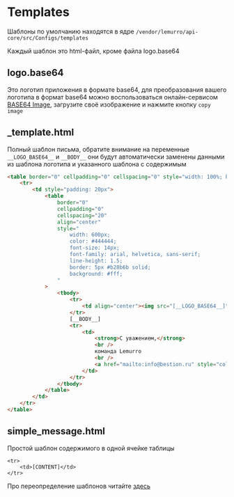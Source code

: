 # Templates
Шаблоны по умолчанию находятся в ядре `/vendor/lemurro/api-core/src/Configs/templates`

Каждый шаблон это html-файл, кроме файла logo.base64

## logo.base64
Это логотип приложения в формате base64, для преобразования вашего логотипа в формат base64 можно воспользоваться онлайн-сервисом [BASE64 Image](https://www.base64-image.de), загрузите своё изображение и нажмите кнопку `copy image`

## _template.html
Полный шаблон письма, обратите внимание на переменные `__LOGO_BASE64__` и `__BODY__` они будут автоматически заменены данными из шаблона логотипа и указанного шаблона с содержимым
```html
<table border="0" cellpadding="0" cellspacing="0" style="width: 100%; background: #eee">
    <tr>
        <td style="padding: 20px">
            <table
                border="0"
                cellpadding="0"
                cellspacing="20"
                align="center"
                style="
                    width: 600px;
                    color: #444444;
                    font-size: 14px;
                    font-family: arial, helvetica, sans-serif;
                    line-height: 1.5;
                    border: 5px #b28b6b solid;
                    background: #fff;
                "
            >
                <tbody>
                    <tr>
                        <td align="center"><img src="[__LOGO_BASE64__]" style="max-height: 60px" /></td>
                    </tr>
                    [__BODY__]
                    <tr>
                        <td>
                            <strong>С уважением,</strong>
                            <br />
                            команда Lemurro
                            <br />
                            <a href="mailto:info@bestion.ru" style="color: #8e694d">info@bestion.ru</a>
                        </td>
                    </tr>
                </tbody>
            </table>
        </td>
    </tr>
</table>
```

## simple_message.html
Простой шаблон содержимого в одной ячейке таблицы
```
<tr>
    <td>[CONTENT]</td>
</tr>
```

Про переопределение шаблонов читайте [здесь](../30_Расширение_функционала/30_Расширение_Templates.md)